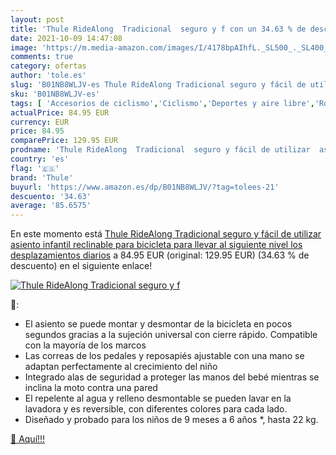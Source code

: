```yaml
---
layout: post
title: 'Thule RideAlong  Tradicional  seguro y f con un 34.63 % de descuento'
date: 2021-10-09 14:47:08
image: 'https://m.media-amazon.com/images/I/4178bpAIhfL._SL500_._SL400_.jpg'
comments: true
category: ofertas
author: 'tole.es'
slug: 'B01NB8WLJV-es Thule RideAlong Tradicional seguro y fácil de utilizar...'
sku: 'B01NB8WLJV-es'
tags: [ 'Accesorios de ciclismo','Ciclismo','Deportes y aire libre','Ropa y equipo para deportes','Sillas de bicicletas para niños','bicicleta','thule', ]
actualPrice: 84.95 EUR
currency: EUR
price: 84.95
comparePrice: 129.95 EUR
prodname: 'Thule RideAlong  Tradicional  seguro y fácil de utilizar  asiento infantil reclinable para bicicleta  para llevar al siguiente nivel los desplazamientos diarios'
country: 'es'
flag: '🇪🇸'
brand: 'Thule'
buyurl: 'https://www.amazon.es/dp/B01NB8WLJV/?tag=tolees-21'
descuento: '34.63'
average: '85.6575'
---
```


En este momento está [Thule RideAlong  Tradicional  seguro y fácil de utilizar  asiento infantil reclinable para bicicleta  para llevar al siguiente nivel los desplazamientos diarios](https://www.amazon.es/dp/B01NB8WLJV/?tag=tolees-21) a 84.95 EUR (original: 129.95 EUR) (34.63 %  de descuento) en el siguiente enlace!

[![Thule RideAlong  Tradicional  seguro y f](https://m.media-amazon.com/images/I/4178bpAIhfL._SL500_._SL400_.jpg)](https://www.amazon.es/dp/B01NB8WLJV/?tag=tolees-21)

🔎:

- El asiento se puede montar y desmontar de la bicicleta en pocos segundos gracias a la sujeción universal con cierre rápido. Compatible con la mayoría de los marcos
- Las correas de los pedales y reposapiés ajustable con una mano se adaptan perfectamente al crecimiento del niño
- Integrado alas de seguridad a proteger las manos del bebé mientras se inclina la moto contra una pared
- El repelente al agua y relleno desmontable se pueden lavar en la lavadora y es reversible, con diferentes colores para cada lado.
- Diseñado y probado para los niños de 9 meses a 6 años *, hasta 22 kg.

[🛒 Aquí!!!](https://www.amazon.es/dp/B01NB8WLJV/?tag=tolees-21)
